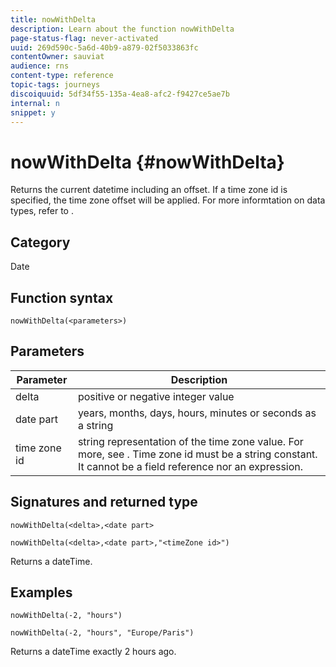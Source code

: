 ```yaml
---
title: nowWithDelta
description: Learn about the function nowWithDelta
page-status-flag: never-activated
uuid: 269d590c-5a6d-40b9-a879-02f5033863fc
contentOwner: sauviat
audience: rns
content-type: reference
topic-tags: journeys
discoiquuid: 5df34f55-135a-4ea8-afc2-f9427ce5ae7b
internal: n
snippet: y
---
```


# nowWithDelta {#nowWithDelta}

Returns the current datetime including an offset. If a time zone id is specified, the time zone offset will be applied. For more informtation on data types, refer to [](../expression/data-types.md).

## Category

Date

## Function syntax

`nowWithDelta(<parameters>)`

## Parameters

|Parameter|Description|
|--- |--- |
|delta|positive or negative integer value|
|date part|years, months, days, hours, minutes or seconds as a string|
|time zone id|string representation of the time zone value. For more, see [](../expression/data-types.md). Time zone id must be a string constant. It cannot be a field reference nor an expression.|

## Signatures and returned type

`nowWithDelta(<delta>,<date part>`

`nowWithDelta(<delta>,<date part>,"<timeZone id>")`

Returns a dateTime.

## Examples

`nowWithDelta(-2, "hours")`

`nowWithDelta(-2, "hours", "Europe/Paris")`

Returns a dateTime exactly 2 hours ago.
